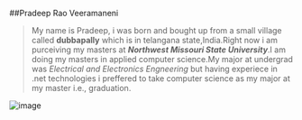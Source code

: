 ##Pradeep Rao Veeramaneni
>My name is Pradeep, i was born and bought up from a small village called **dubbapally** which is in telangana state,India.Right now i am purceiving my masters at ***Northwest Missouri State University***.I am doing my masters in applied computer science.My major at undergrad was *Electrical and Electronics Engneering* but having experiece in .net technologies i preffered to take computer science as my major at my master i.e., graduation.

![image](/C:/prad.jpg)
